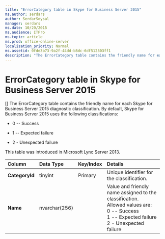 ```yaml
---
title: "ErrorCategory table in Skype for Business Server 2015"
ms.author: serdars
author: SerdarSoysal
manager: serdars
ms.date: 10/20/2015
ms.audience: ITPro
ms.topic: article
ms.prod: office-online-server
localization_priority: Normal
ms.assetid: 0fde3b73-9a2f-44dd-b8dc-6df512303ff1
description: "The ErrorCategory table contains the friendly name for each Skype for Business Server 2015 diagnostic classification. By default, Skype for Business Server 2015 uses the following classifications:"
---
```


# ErrorCategory table in Skype for Business Server 2015
[]
The ErrorCategory table contains the friendly name for each Skype for Business Server 2015 diagnostic classification. By default, Skype for Business Server 2015 uses the following classifications:
  
- 0 -- Success
    
- 1 -- Expected failure
    
- 2 - Unexpected failure
    
This table was introduced in Microsoft Lync Server 2013.
  
|**Column**|**Data Type**|**Key/Index**|**Details**|
|:-----|:-----|:-----|:-----|
|**CategoryId** <br/> |tinyint  <br/> |Primary  <br/> |Unique identifier for the classification.  <br/> |
|**Name** <br/> |nvarchar(256)  <br/> || Value and friendly name assigned to the classification. Allowed values are: <br/>  0 -- Success <br/>  1 -- Expected failure <br/>  2 - Unexpected failure <br/> |
   


